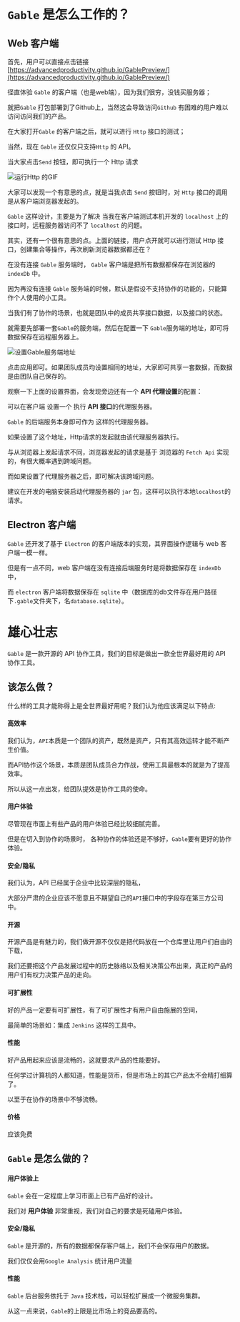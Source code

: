 # `Gable` 是怎么工作的？

## Web 客户端

首先，用户可以直接点击链接 [https://advancedproductivity.github.io/GablePreview/](https://advancedproductivity.github.io/GablePreview/)

径直体验 `Gable` 的客户端（也是web端），因为我们很穷，没钱买服务器；

就把`Gable` 打包部署到了Github上，当然这会导致访问`Github` 有困难的用户难以访问访问我们的产品。

在大家打开`Gable` 的客户端之后，就可以进行 `Http` 接口的测试；

当然，现在 `Gable` 还仅仅只支持`Http` 的 API。

当大家点击`Send` 按钮，即可执行一个 Http 请求

![运行Http 的GIF](https://s3.bmp.ovh/imgs/2022/09/01/060eeebe0bc67f8b.gif)

大家可以发现一个有意思的点，就是当我点击 `Send` 按钮时，对 `Http` 接口的调用是从客户端浏览器发起的。

`Gable` 这样设计，主要是为了解决 当我在客户端测试本机开发的 `localhost` 上的接口时，远程服务器访问不了 `localhost` 的问题。

其实，还有一个很有意思的点。上面的链接，用户点开就可以进行测试 Http 接口，创建集合等操作，再次刷新浏览器数据都还在？

在没有连接 `Gable` 服务端时， `Gable` 客户端是把所有数据都保存在浏览器的 `indexDb` 中。

因为再没有连接 `Gable` 服务端的时候，默认是假设不支持协作的功能的，只能算作个人使用的小工具。

当我们有了协作的场景，也就是团队中的成员共享接口数据，以及接口的状态。

就需要先部署一套`Gable`的服务端，然后在配置一下 `Gable`服务端的地址，即可将数据保存在远程服务器上。

![设置Gable服务端地址](https://i.bmp.ovh/imgs/2022/09/01/11661f3d0446d643.png)

点击应用即可。如果团队成员均设置相同的地址，大家即可共享一套数据，而数据是由团队自己保存的。

观察一下上面的设置界面，会发现旁边还有一个 **API 代理设置**的配置：

可以在客户端 设置一个 执行 **API 接口**的代理服务器。

`Gable` 的后端服务本身即可作为 这样的代理服务器。

如果设置了这个地址，Http请求的发起就由该代理服务器执行。

与从浏览器上发起请求不同，浏览器发起的请求是基于 浏览器的 `Fetch Api` 实现的，有很大概率遇到跨域问题。

而如果设置了代理服务器之后，即可解决该跨域问题。

建议在开发的电脑安装启动代理服务器的 `jar` 包，这样可以执行本地`localhost`的请求。

## Electron 客户端

`Gable` 还开发了基于 `Electron` 的客户端版本的实现，其界面操作逻辑与 web 客户端一模一样。

但是有一点不同，web 客户端在没有连接后端服务时是将数据保存在 `indexDb`中，

而 `electron` 客户端将数据保存在 `sqlite` 中（数据库的db文件存在用户路径下`.gable`文件夹下，名`database.sqlite`）。

# 雄心壮志

`Gable` 是一款开源的 API 协作工具，我们的目标是做出一款全世界最好用的 API 协作工具。


## 该怎么做？

什么样的工具才能称得上是全世界最好用呢？我们认为他应该满足以下特点:

#### 高效率
我们认为，`API`本质是一个团队的资产，既然是资产，只有其高效运转才能不断产生价值。

而API协作这个场景，本质是团队成员合力作战，使用工具最根本的就是为了提高效率。

所以从这一点出发，给团队提效是协作工具的使命。

#### 用户体验
尽管现在市面上有些产品的用户体验已经比较细腻完善。

但是在切入到协作的场景时， 各种协作的体验还是不够好，`Gable`要有更好的协作体验。

#### 安全/隐私
我们认为，API 已经属于企业中比较深层的隐私，

大部分严肃的企业应该不愿意且不期望自己的`API`接口中的字段存在第三方公司中。

#### 开源
开源产品是有魅力的，我们做开源不仅仅是把代码放在一个仓库里让用户们自由的下载，

我们还要把这个产品发展过程中的历史脉络以及相关决策公布出来，真正的产品的用户们有权力决策产品的走向。

#### 可扩展性
好的产品一定要有可扩展性，有了可扩展性才有用户自由施展的空间，

最简单的场景如：集成 `Jenkins` 这样的工具中。

#### 性能

好产品用起来应该是流畅的，这就要求产品的性能要好。

任何学过计算机的人都知道，性能是货币，但是市场上的其它产品太不会精打细算了。

以至于在协作的场景中不够流畅。

#### 价格

应该免费

## `Gable` 是怎么做的？

#### 用户体验上
`Gable` 会在一定程度上学习市面上已有产品好的设计。

我们对 **用户体验** 非常重视，我们对自己的要求是死磕用户体验。

#### 安全/隐私

`Gable` 是开源的，所有的数据都保存客户端上，我们不会保存用户的数据。

我们仅仅会用`Google Analysis` 统计用户流量

#### 性能

`Gable` 后台服务依托于 `Java` 技术栈，可以轻松扩展成一个微服务集群。

从这一点来说，`Gable`的上限是比市场上的竞品要高的。
